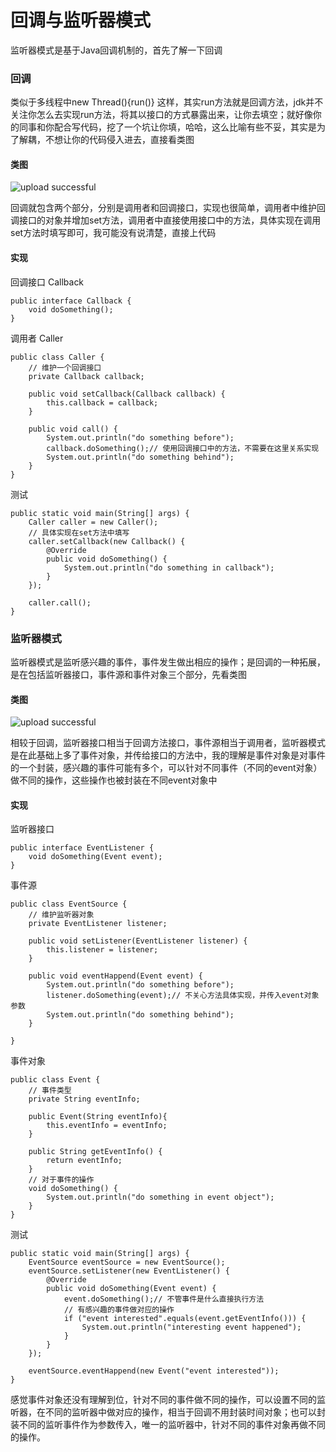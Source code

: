 # 回调与监听器模式

监听器模式是基于Java回调机制的，首先了解一下回调

### 回调

类似于多线程中new Thread(){run()} 这样，其实run方法就是回调方法，jdk并不关注你怎么去实现run方法，将其以接口的方式暴露出来，让你去填空；就好像你的同事和你配合写代码，挖了一个坑让你填，哈哈，这么比喻有些不妥，其实是为了解耦，不想让你的代码侵入进去，直接看类图

#### 类图


![upload successful](/images/pasted-21.png)

回调就包含两个部分，分别是调用者和回调接口，实现也很简单，调用者中维护回调接口的对象并增加set方法，调用者中直接使用接口中的方法，具体实现在调用set方法时填写即可，我可能没有说清楚，直接上代码

#### 实现

回调接口 Callback

```
public interface Callback {
    void doSomething();
}
```

调用者 Caller

```
public class Caller {
	// 维护一个回调接口
    private Callback callback;

    public void setCallback(Callback callback) {
        this.callback = callback;
    }

    public void call() {
        System.out.println("do something before");
        callback.doSomething();// 使用回调接口中的方法，不需要在这里关系实现
        System.out.println("do something behind");
    }
}
```

测试

```
public static void main(String[] args) {
    Caller caller = new Caller();
    // 具体实现在set方法中填写
    caller.setCallback(new Callback() {
        @Override
        public void doSomething() {
            System.out.println("do something in callback");
        }
    });

    caller.call();
}
```

### 监听器模式

监听器模式是监听感兴趣的事件，事件发生做出相应的操作；是回调的一种拓展，是在包括监听器接口，事件源和事件对象三个部分，先看类图

#### 类图

![upload successful](/images/pasted-22.png)

相较于回调，监听器接口相当于回调方法接口，事件源相当于调用者，监听器模式是在此基础上多了事件对象，并传给接口的方法中，我的理解是事件对象是对事件的一个封装，感兴趣的事件可能有多个，可以针对不同事件（不同的event对象）做不同的操作，这些操作也被封装在不同event对象中

#### 实现

监听器接口

```
public interface EventListener {
    void doSomething(Event event);
}
```

事件源

```
public class EventSource {
    // 维护监听器对象
    private EventListener listener;

    public void setListener(EventListener listener) {
        this.listener = listener;
    }
	
    public void eventHappend(Event event) {
        System.out.println("do something before");
        listener.doSomething(event);// 不关心方法具体实现，并传入event对象参数
        System.out.println("do something behind");
    }

}
```

事件对象

```
public class Event {
    // 事件类型
    private String eventInfo;

    public Event(String eventInfo){
        this.eventInfo = eventInfo;
    }

    public String getEventInfo() {
        return eventInfo;
    }
	// 对于事件的操作
    void doSomething() {
        System.out.println("do something in event object");
    }
}
```

测试

```
public static void main(String[] args) {
    EventSource eventSource = new EventSource();
    eventSource.setListener(new EventListener() {
        @Override
        public void doSomething(Event event) {
            event.doSomething();// 不管事件是什么直接执行方法
            // 有感兴趣的事件做对应的操作
            if ("event interested".equals(event.getEventInfo())) {
                System.out.println("interesting event happened");
            }
        }
    });

    eventSource.eventHappend(new Event("event interested"));
}
```

感觉事件对象还没有理解到位，针对不同的事件做不同的操作，可以设置不同的监听器，在不同的监听器中做对应的操作，相当于回调不用封装时间对象；也可以封装不同的监听事件作为参数传入，唯一的监听器中，针对不同的事件对象再做不同的操作。

